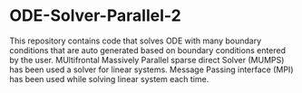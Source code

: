 # ODE-Solver-Parallel-2
This repository contains code that solves ODE with many boundary conditions that are auto generated based on boundary conditions entered by the user. MUltifrontal Massively Parallel sparse direct Solver (MUMPS) has been used a solver for linear systems. Message Passing interface (MPI) has been used while solving linear system each time.
